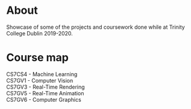 # About
Showcase of some of the projects and coursework done while at Trinity College Dublin 2019-2020. 

# Course map
CS7CS4 - Machine Learning  
CS7GV1 - Computer Vision  
CS7GV3 - Real-Time Rendering  
CS7GV5 - Real-Time Animation  
CS7GV6 - Computer Graphics

